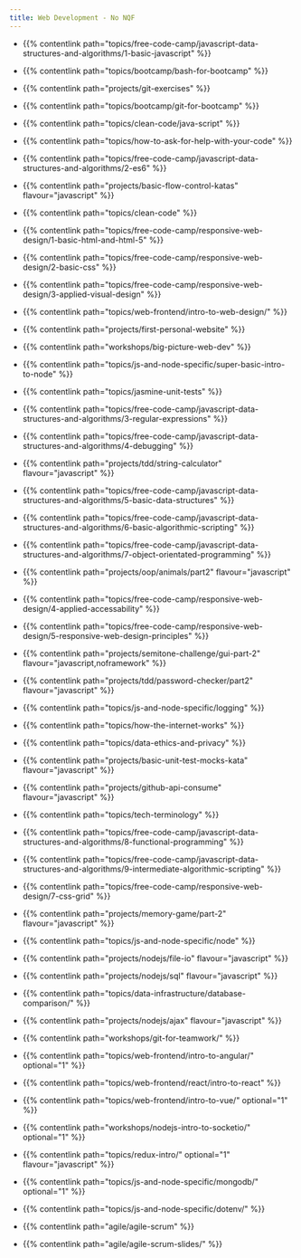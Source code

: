 ```yaml
---
title: Web Development - No NQF
---
```


- {{% contentlink path="topics/free-code-camp/javascript-data-structures-and-algorithms/1-basic-javascript" %}}
- {{% contentlink path="topics/bootcamp/bash-for-bootcamp" %}}
- {{% contentlink path="projects/git-exercises" %}}
- {{% contentlink path="topics/bootcamp/git-for-bootcamp" %}}
- {{% contentlink path="topics/clean-code/java-script" %}}
- {{% contentlink path="topics/how-to-ask-for-help-with-your-code" %}}
- {{% contentlink path="topics/free-code-camp/javascript-data-structures-and-algorithms/2-es6" %}}
- {{% contentlink path="projects/basic-flow-control-katas" flavour="javascript" %}}
- {{% contentlink path="topics/clean-code" %}}

- {{% contentlink path="topics/free-code-camp/responsive-web-design/1-basic-html-and-html-5" %}}
- {{% contentlink path="topics/free-code-camp/responsive-web-design/2-basic-css" %}}
- {{% contentlink path="topics/free-code-camp/responsive-web-design/3-applied-visual-design" %}}
- {{% contentlink path="topics/web-frontend/intro-to-web-design/" %}}
- {{% contentlink path="projects/first-personal-website" %}}

- {{% contentlink path="workshops/big-picture-web-dev" %}}
- {{% contentlink path="topics/js-and-node-specific/super-basic-intro-to-node" %}}
- {{% contentlink path="topics/jasmine-unit-tests" %}}
- {{% contentlink path="topics/free-code-camp/javascript-data-structures-and-algorithms/3-regular-expressions" %}}
- {{% contentlink path="topics/free-code-camp/javascript-data-structures-and-algorithms/4-debugging" %}}

- {{% contentlink path="projects/tdd/string-calculator" flavour="javascript" %}}

- {{% contentlink path="topics/free-code-camp/javascript-data-structures-and-algorithms/5-basic-data-structures" %}}
- {{% contentlink path="topics/free-code-camp/javascript-data-structures-and-algorithms/6-basic-algorithmic-scripting" %}}
- {{% contentlink path="topics/free-code-camp/javascript-data-structures-and-algorithms/7-object-orientated-programming" %}}
- {{% contentlink path="projects/oop/animals/part2"  flavour="javascript" %}}

- {{% contentlink path="topics/free-code-camp/responsive-web-design/4-applied-accessability" %}}
- {{% contentlink path="topics/free-code-camp/responsive-web-design/5-responsive-web-design-principles" %}}
- {{% contentlink path="projects/semitone-challenge/gui-part-2"  flavour="javascript,noframework" %}}
- {{% contentlink path="projects/tdd/password-checker/part2" flavour="javascript" %}}

- {{% contentlink path="topics/js-and-node-specific/logging" %}}
- {{% contentlink path="topics/how-the-internet-works" %}}
- {{% contentlink path="topics/data-ethics-and-privacy" %}}
- {{% contentlink path="projects/basic-unit-test-mocks-kata" flavour="javascript" %}}
- {{% contentlink path="projects/github-api-consume" flavour="javascript" %}}
- {{% contentlink path="topics/tech-terminology" %}}
- {{% contentlink path="topics/free-code-camp/javascript-data-structures-and-algorithms/8-functional-programming" %}}
- {{% contentlink path="topics/free-code-camp/javascript-data-structures-and-algorithms/9-intermediate-algorithmic-scripting" %}}
- {{% contentlink path="topics/free-code-camp/responsive-web-design/7-css-grid" %}}
- {{% contentlink path="projects/memory-game/part-2" flavour="javascript" %}}
- {{% contentlink path="topics/js-and-node-specific/node" %}}
- {{% contentlink path="projects/nodejs/file-io" flavour="javascript" %}}
- {{% contentlink path="projects/nodejs/sql" flavour="javascript" %}}
- {{% contentlink path="topics/data-infrastructure/database-comparison/" %}}
- {{% contentlink path="projects/nodejs/ajax" flavour="javascript" %}}
- {{% contentlink path="workshops/git-for-teamwork/" %}}
- {{% contentlink path="topics/web-frontend/intro-to-angular/" optional="1" %}}
- {{% contentlink path="topics/web-frontend/react/intro-to-react" %}}
- {{% contentlink path="topics/web-frontend/intro-to-vue/" optional="1" %}}
- {{% contentlink path="workshops/nodejs-intro-to-socketio/" optional="1" %}}
- {{% contentlink path="topics/redux-intro/" optional="1" flavour="javascript" %}}
- {{% contentlink path="topics/js-and-node-specific/mongodb/" optional="1"  %}}
- {{% contentlink path="topics/js-and-node-specific/dotenv/"  %}}
- {{% contentlink path="agile/agile-scrum" %}}
- {{% contentlink path="agile/agile-scrum-slides/" %}}

